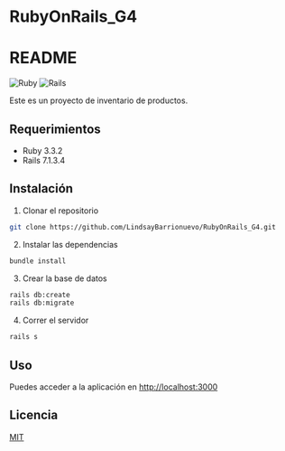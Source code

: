 # RubyOnRails_G4

# README

![Ruby](https://img.shields.io/badge/Ruby-3.3.2-red)
![Rails](https://img.shields.io/badge/Rails-7.1.3.4-red)


Este es un proyecto de inventario de productos.

## Requerimientos

- Ruby 3.3.2
- Rails 7.1.3.4

## Instalación

1. Clonar el repositorio

```bash
git clone https://github.com/LindsayBarrionuevo/RubyOnRails_G4.git
```

2. Instalar las dependencias

```bash
bundle install
```

3. Crear la base de datos

```bash
rails db:create
rails db:migrate
```

4. Correr el servidor

```bash
rails s
```

## Uso

Puedes acceder a la aplicación en [http://localhost:3000](http://localhost:3000)

## Licencia

[MIT](https://opensource.org/licenses/MIT)
